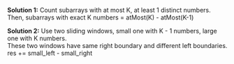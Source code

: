 **Solution 1:**
Count subarrays with at most K, at least 1 distinct numbers.  
Then, subarrays with exact K numbers = atMost(K) - atMost(K-1)

**Solution 2:**
Use two sliding windows, small one with K - 1 numbers, large one with K numbers.  
These two windows have same right boundary and different left boundaries.  
res += small_left - small_right
